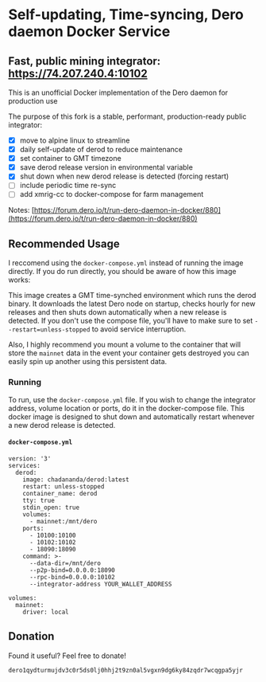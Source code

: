 # Self-updating, Time-syncing, Dero daemon Docker Service
## Fast, public mining integrator: https://74.207.240.4:10102

This is an unofficial Docker implementation of the Dero daemon for production use

The purpose of this fork is a stable, performant, production-ready public integrator:
- [x] move to alpine linux to streamline
- [x] daily self-update of derod to reduce maintenance
- [x] set container to GMT timezone
- [x] save derod release version in environmental variable
- [x] shut down when new derod release is detected (forcing restart)
- [ ] include periodic time re-sync
- [ ] add xmrig-cc to docker-compose for farm management

Notes: [https://forum.dero.io/t/run-dero-daemon-in-docker/880](https://forum.dero.io/t/run-dero-daemon-in-docker/880)

## Recommended Usage

I reccomend using the `docker-compose.yml` instead of running the image directly. If you do run directly, you should be aware of how this image works:

This image creates a GMT time-synched environment which runs the derod binary. It downloads the latest Dero node on startup, checks hourly for new releases and then shuts down automatically when a new release is detected. If you don't use the compose file, you'll have to make sure to set `--restart=unless-stopped` to avoid service interruption.

Also, I highly recommend you mount a volume to the container that will store the `mainnet` data in the event your container gets destroyed you can easily spin up another using this persistent data.


### Running

To run, use the `docker-compose.yml` file. If you wish to change the integrator address, volume location or ports, do it in the docker-compose file. This docker image is designed to shut down and automatically restart whenever a new derod release is detected.

####  `docker-compose.yml`

```
version: '3'
services:
  derod:
    image: chadananda/derod:latest
    restart: unless-stopped
    container_name: derod
    tty: true
    stdin_open: true
    volumes:
      - mainnet:/mnt/dero
    ports:
      - 10100:10100
      - 10102:10102
      - 18090:18090
    command: >-
      --data-dir=/mnt/dero
      --p2p-bind=0.0.0.0:18090
      --rpc-bind=0.0.0.0:10102
      --integrator-address YOUR_WALLET_ADDRESS

volumes:
  mainnet:
    driver: local
```

## Donation

Found it useful? Feel free to donate!

`dero1qydturmujdv3c0r5ds0lj0hhj2t9zn0al5vgxn9dg6ky84zqdr7wcqgpa5yjr`
